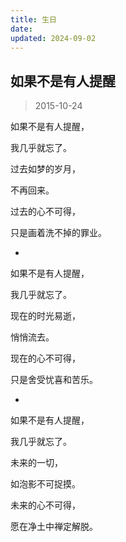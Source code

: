 ```yaml
---
title: 生日
date: 
updated: 2024-09-02
---
```


## 如果不是有人提醒 ##

> 2015-10-24

如果不是有人提醒，

我几乎就忘了。

过去如梦的岁月，

不再回来。

过去的心不可得，

只是画着洗不掉的罪业。

-

如果不是有人提醒，

我几乎就忘了。

现在的时光易逝，

悄悄流去。

现在的心不可得，

只是舍受忧喜和苦乐。

-

如果不是有人提醒，

我几乎就忘了。

未来的一切，

如泡影不可捉摸。

未来的心不可得，

愿在净土中禅定解脱。


‌‌